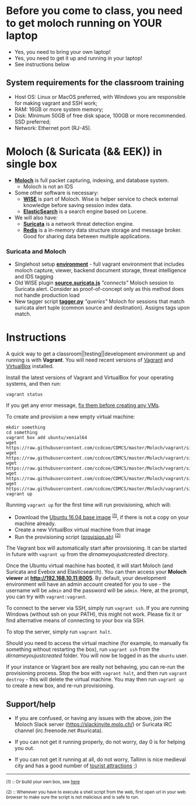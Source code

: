 # Before you come to class, you need to get moloch running on YOUR laptop

* Yes, you need to bring your own laptop!
* Yes, you need to get it up and running in your laptop!
* See instructions below

## System requirements for the classroom training
* Host OS: Linux or MacOS preferred, with Windows you are responsible for making vagrant and SSH work;
* RAM: 16GB or more system memory;
* Disk: Minimum 50GB of free disk space, 100GB or more recommended. SSD preferred;
* Network: Ethernet port (RJ-45).

# Moloch (& Suricata (&& EEK)) in single box

* **[Moloch](http://molo.ch/)** is full packet capturing, indexing, and database system.
  * Moloch is not an IDS
* Some other software is necessary:
  * **[WISE](https://github.com/aol/moloch/wiki/WISE#WISE__With_Intelligence_See_Everything)** is part of Moloch. Wise is helper service to check external knowledge before saving session index data.
  * **[ElasticSearch](/commoni/elastic/)** is a search engine based on Lucene.
* We will also have:
  * **[Suricata](https://suricata-ids.org/)** is a network threat detection engine.
  * **[Redis](https://redis.io/)** is a in-memory data structure storage and message broker. Good for sharing data between multiple applications.

### Suricata and Moloch

* Singlehost setup **[environment](/Moloch/vagrant/singlehost)** - full vagrant environment that includes moloch capture, viewer, backend document storage, threat intelligence and IDS tagging
* Old WISE plugin **[source.suricata.js](/Moloch/vagrant/singlehost/old/source.suricata.js)** *"connects"* Moloch session to Suricata alert. Consider as proof-of-concept only as this method does not handle production load
* New tagger script **[tagger.py](/Moloch/vagrant/singlehost/tagger.py)** *"queries"* Moloch for sessions that match suricata alert tuple (common source and destination). Assigns tags upon match.

# Instructions
A quick way to get a classroom||testing||development environment up and running is with **Vagrant**. You will need recent versions of [Vagrant](https://www.vagrantup.com/) and [VirtualBox](https://www.virtualbox.org/) installed.

Install the latest versions of Vagrant and VirtualBox for your operating systems, and then run:

    vagrant status

If you get any error message, [fix them before creating any VMs](https://www.vagrantup.com/docs/virtualbox/common-issues.html).

To create and provision a new empty virtual machine:

    mkdir something
    cd something
    vagrant box add ubuntu/xenial64
    wget https://raw.githubusercontent.com/ccdcoe/CDMCS/master/Moloch/vagrant/singlehost/Vagrantfile
    wget https://raw.githubusercontent.com/ccdcoe/CDMCS/master/Moloch/vagrant/singlehost/provision.sh
    wget https://raw.githubusercontent.com/ccdcoe/CDMCS/master/Moloch/vagrant/singlehost/tagger.py
    wget https://raw.githubusercontent.com/ccdcoe/CDMCS/master/Moloch/vagrant/singlehost/genTraffic.sh
    wget https://raw.githubusercontent.com/ccdcoe/CDMCS/master/Moloch/vagrant/singlehost/tagger.txt
    vagrant up

Running `vagrant up` for the first time will run provisioning, which will:
- Download the [Ubuntu 16.04 base image](https://app.vagrantup.com/ubuntu/boxes/xenial64) <sup>[(1)](#mybox)</sup>, if there is not a copy on your machine already.
- Create a new VirtualBox virtual machine from that image
- Run the provisioning script ([provision.sh](/Moloch/vagrant/singlehost/provision.sh)) <sup>[(2)](#readitbeforeyouexecuteit)</sup>

The Vagrant box will automatically start after provisioning. It can be started in future with `vagrant up` from the *dirnameyoujustcreated* directory.

Once the Ubuntu virtual machine has booted, it will start Moloch (and Suricata and Evebox and Elasticsearch). You can then access your **Moloch viewer** at **http://192.168.10.11:8005**. By default, your development environment will have an admin account created for you to use - the username will be `admin` and the password will be `admin`. Here, at the prompt, you can try with `vagrant:vagrant`.

To connect to the server via SSH, simply run `vagrant ssh`. If you are running Windows (without ssh on your PATH), this might not work. Please fix it or find alternative means of connecting to your box via SSH.

To stop the server, simply run `vagrant halt`.

Should you need to access the virtual machine (for example, to manually fix something without restarting the box), run `vagrant ssh` from the *dirnameyoujustcreated* folder. You will now be logged in as the `ubuntu` user.

If your instance or Vagrant box are really not behaving, you can re-run the provisioning process. Stop the box with `vagrant halt`, and then run `vagrant destroy` - this will delete the virtual machine. You may then run `vagrant up` to create a new box, and re-run provisioning.


## Support/help

* If you are confused, or having any issues with the above, join the Moloch Slack server (https://slackinvite.molo.ch/) or Suricata IRC channel (irc.freenode.net #suricata).

* If you can not get it running properly, do not worry, day 0 is for helping you out.

* If you can not get it running at all, do not worry, Tallinn is nice medieval city and has a good number of [tourist attractions](https://www.visittallinn.ee/eng/visitor/see-do/sightseeing) ;)

----

<sup><a name="mybox">(1)</a> :: Or build your own box, see [here](https://www.vagrantup.com/docs/boxes/base.html) </sup>

<sup><a name="readitbeforeyouexecuteit">(2)</a> :: Whenever you have to execute a shell script from the web, first open url in your web browser to make sure the script is not malicious and is safe to run.</sup>
